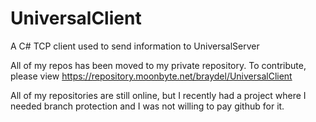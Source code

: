 # UniversalClient
A C# TCP client used to send information to UniversalServer

All of my repos has been moved to my private repository. To contribute, please view https://repository.moonbyte.net/braydel/UniversalClient

All of my repositories are still online, but I recently had a project where I needed branch protection and I was not willing to pay github for it.
